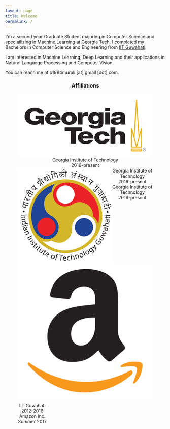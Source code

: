 ```yaml
---
layout: page
title: Welcome
permalink: /
---
```


I'm a second year Graduate Student majoring in Computer Science and speciailizing in Machine Learning at [Georgia Tech](https://www.gatech.edu). I completed my Bachelors in Computer Science and Engineering from [IIT Guwahati](https://www.iitg.ac.in).

I am interested in Machine Learning, Deep Learning and their applications in Natural Language Processing and Computer Vision.

You can reach me at b1994murali [at] gmail [dot] com.

<h3 align="center">Affiliations</h3>
<figure align="center" class="affils">
<a href="http://www.gatech.edu/"><img style="float: left;" src="/docs/pictures/gatech.png" style="width: 150px;"/></a>
<figcaption>Georgia Institute of Technology<br />2016-present</figcaption>
<a href="http://www.iitg.ac.in/"><img style="float: left;" src="/docs/pictures/iitg.png" style="width: 100px;"/></a>
<figcaption>Georgia Institute of Technology<br />2016-present</figcaption>
<a href="https://www.amazon.com/"><img style="float: left;" src="/docs/pictures/amazon.png" style="width: 100px;"/></a>
<figcaption>Georgia Institute of Technology<br />2016-present</figcaption>
</figure>
<h7>
<figure align="center" class="affils" style="float: left;">
    <figcaption>IIT Guwahati<br />2012-2016</figcaption>
    <figcaption>Amazon Inc.<br />Summer 2017</figcaption>
</figure>
</h7>